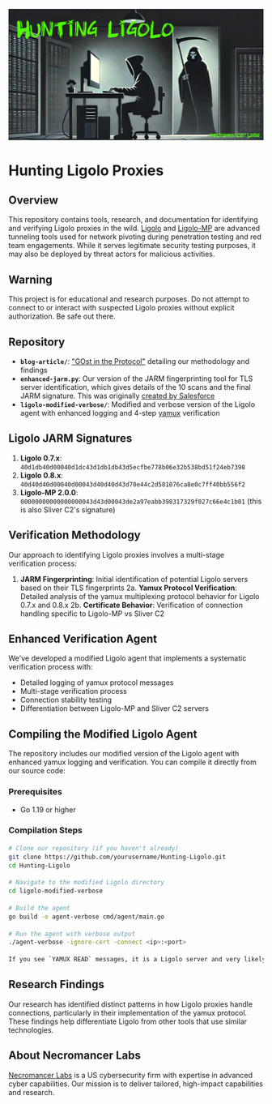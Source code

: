 
![hunt](./hunting-ligolo.png)
# Hunting Ligolo Proxies

## Overview

This repository contains tools, research, and documentation for identifying and verifying Ligolo proxies in the wild. [Ligolo](https://github.com/nicocha30/ligolo-ng) and [Ligolo-MP](https://github.com/ttpreport/ligolo-mp) are advanced tunneling tools used for network pivoting during penetration testing and red team engagements. While it serves legitimate security testing purposes, it may also be deployed by threat actors for malicious activities.

## Warning

This project is for educational and research purposes. Do not attempt to connect to or interact with suspected Ligolo proxies without explicit authorization. Be safe out there.

## Repository

- **`blog-article/`**: ["GOst in the Protocol"](https://necromancerlabs.com/research/papers/2025/gost-in-the-protocol/) detailing our methodology and findings
- **`enhanced-jarm.py`**: Our version of the JARM fingerprinting tool for TLS server identification, which gives details of the 10 scans and the final JARM signature. This was originally [created by Salesforce](https://github.com/salesforce/jarm)
- **`ligolo-modified-verbose/`**: Modified and verbose version of the Ligolo agent with enhanced logging and 4-step [yamux](https://github.com/hashicorp/yamux) verification

## Ligolo JARM Signatures

1. **Ligolo 0.7.x**: `40d1db40d00040d1dc43d1db1db43d5ecfbe778b06e32b538bd51f24eb7398`
2. **Ligolo 0.8.x**: `40d40d40d00040d00043d40d40d43d70e44c2d581076ca8e0c7ff40bb556f2`
3. **Ligolo-MP 2.0.0**: `00000000000000000043d43d00043de2a97eabb398317329f027c66e4c1b01` (this is also Sliver C2's signature)

## Verification Methodology

Our approach to identifying Ligolo proxies involves a multi-stage verification process:

1. **JARM Fingerprinting**: Initial identification of potential Ligolo servers based on their TLS fingerprints
2a. **Yamux Protocol Verification**: Detailed analysis of the yamux multiplexing protocol behavior for Ligolo 0.7.x and 0.8.x
2b. **Certificate Behavior**: Verification of connection handling specific to Ligolo-MP vs Sliver C2

## Enhanced Verification Agent

We've developed a modified Ligolo agent that implements a systematic verification process with:

- Detailed logging of yamux protocol messages
- Multi-stage verification process
- Connection stability testing
- Differentiation between Ligolo-MP and Sliver C2 servers

## Compiling the Modified Ligolo Agent

The repository includes our modified version of the Ligolo agent with enhanced yamux logging and verification. You can compile it directly from our source code:

### Prerequisites

- Go 1.19 or higher

### Compilation Steps

```bash
# Clone our repository (if you haven't already)
git clone https://github.com/yourusername/Hunting-Ligolo.git
cd Hunting-Ligolo

# Navigate to the modified Ligolo directory
cd ligolo-modified-verbose

# Build the agent
go build -o agent-verbose cmd/agent/main.go

# Run the agent with verbose output
./agent-verbose -ignore-cert -connect <ip>:<port>

If you see `YAMUX READ` messages, it is a Ligolo server and very likely 0.7.x or 0.8.x because Ligolo-MP typically requires a certificate.
```

## Research Findings

Our research has identified distinct patterns in how Ligolo proxies handle connections, particularly in their implementation of the yamux protocol. These findings help differentiate Ligolo from other tools that use similar technologies.

## About Necromancer Labs

[Necromancer Labs](https://necromancerlabs.com) is a US cybersecurity firm with expertise in advanced cyber capabilities. Our mission is to deliver tailored, high-impact capabilities and research.

